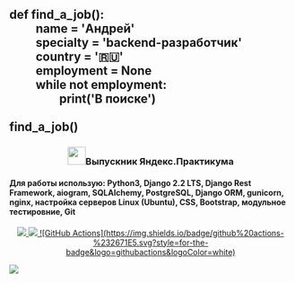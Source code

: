 <h2 align="left">def</font> find_a_job():<br> 
&emsp;&emsp; name = 'Андрей'<br>
&emsp;&emsp; specialty = 'backend-разработчик'<br>
&emsp;&emsp; country = '🇷🇺'<br>
&emsp;&emsp; employment = None <br>
&emsp;&emsp; while not employment:<br>
&emsp;&emsp;&emsp;&emsp; print('В поиске')<br>
&emsp;<br>
find_a_job()
</h2>

<h3 align="center"><img src="https://www.stevenandrewmartin.com/wp-content/uploads/2017/03/graduation-day-steven-a-martin.jpg" height="32">Выпускник Яндекс.Практикума</h3>
<h4>Для работы использую: Python3, Django 2.2 LTS, Django Rest Framework, aiogram, SQLAlchemy, PostgreSQL, Django ORM, gunicorn, nginx, настройка серверов Linux (Ubuntu), CSS, Bootstrap, модульное тестировние, Git</h4>

<p align="center">
  <a href="https://leetcode.com/Artek22/"><img src="https://img.shields.io/badge/LeetCode-000000?style=for-the-badge&logo=LeetCode&logoColor=#d16c06">
  <a href="https://www.codewars.com/users/Artek22"><img src="https://img.shields.io/badge/Codewars-BA0000?style=for-the-badge&logo=codewars&logoColor=white">
  ![GitHub Actions](https://img.shields.io/badge/github%20actions-%232671E5.svg?style=for-the-badge&logo=githubactions&logoColor=white)
</p>

![](https://github-profile-summary-cards.vercel.app/api/cards/profile-details?username=Artek22&theme=solarized_dark)
